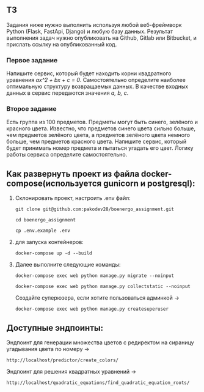 ## ТЗ

Задания ниже нужно выполнить используя любой веб-фреймворк Python (Flask, FastApi, Django) и любую базу данных. Результат выполнения задач нужно опубликовать на Github, Gitlab или Bitbucket, и прислать ссылку на опубликованный код.

### Первое задание

Напишите сервис, который будет находить корни квадратного уравнения *ax^2 + bx + c = 0*. Самостоятельно определите наиболее оптимальную структуру возвращаемых данных.
В качестве входных данных в сервис передаются значения *a, b, c*.

### Второе задание

Есть группа из 100 предметов. Предметы могут быть синего, зелёного и красного цвета. Известно, что предметов синего цвета сильно больше, чем предметов зелёного цвета, а предметов зелёного цвета немного больше, чем предметов красного цвета. Напишите сервис, который будет принимать номер предмета и пытаться угадать его цвет. Логику работы сервиса определите самостоятельно.



## Как развернуть проект из файла docker-compose(используется gunicorn и postgresql):
1. Склонировать проект, настроить .env файл:
    ```
    git clone git@github.com:pakodev28/boenergo_assignment.git
    ```
    ```
    cd boenergo_assignment
    ```
    ```
    cp .env.example .env
    ```
2. для запуска контейнеров:
    ```
    docker-compose up -d --build
    ```
3. Далее выполните следующие команды:
    ```
    docker-compose exec web python manage.py migrate --noinput
    ```
    ```
    docker-compose exec web python manage.py collectstatic --noinput
    ```
    Создайте суперюзера, если хотите пользоваться админкой ->
    ```
    docker-compose exec web python manage.py createsuperuser
    ```

## Доступные эндпоинты:
   Эндпоинт для генерации множества цветов с редиректом на сираницу угадывания цвета по номеру ->
    
    
    http://localhost/predictor/create_colors/
    
   Эндпоинт для решения квадратных уравнений ->
   
    http://localhost/quadratic_equations/find_quadratic_equation_roots/
